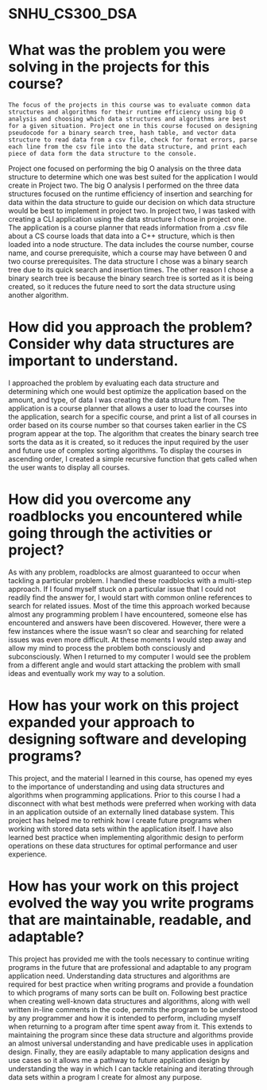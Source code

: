 # SNHU_CS300_DSA
# What was the problem you were solving in the projects for this course?
	The focus of the projects in this course was to evaluate common data structures and algorithms for their runtime efficiency using big O analysis and choosing which data structures and algorithms are best for a given situation. Project one in this course focused on designing pseudocode for a binary search tree, hash table, and vector data structure to read data from a csv file, check for format errors, parse each line from the csv file into the data structure, and print each piece of data form the data structure to the console. 
Project one focused on performing the big O analysis on the three data structure to determine which one was best suited for the application I would create in Project two. The big O analysis I performed on the three data structures focused on the runtime efficiency of insertion and searching for data within the data structure to guide our decision on which data structure would be best to implement in project two. 
  In project two, I was tasked with creating a CLI application using the data structure I chose in project one. The application is a course planner that reads information from a .csv file about a CS course loads that data into a C++ structure, which is then loaded into a node structure. The data includes the course number, course name, and course prerequisite, which a course may have between 0 and two course prerequisites. The data structure I chose was a binary search tree due to its quick search and insertion times. The other reason I chose a binary search tree is because the binary search tree is sorted as it is being created, so it reduces the future need to sort the data structure using another algorithm.
 
# How did you approach the problem? Consider why data structures are important to understand.
 I approached the problem by evaluating each data structure and determining which one would best optimize the application based on the amount, and type, of data I was creating the data structure from. The application is a course planner that allows a user to load the courses into the application, search for a specific course, and print a list of all courses in order based on its course number so that courses taken earlier in the CS program appear at the top. The algorithm that creates the binary search tree sorts the data as it is created, so it reduces the input required by the user and future use of complex sorting algorithms. To display the courses in ascending order, I created a simple recursive function that gets called when the user wants to display all courses. 
 
# How did you overcome any roadblocks you encountered while going through the activities or project?
  As with any problem, roadblocks are almost guaranteed to occur when tackling a particular problem. I handled these roadblocks with a multi-step approach. If I found myself stuck on a particular issue that I could not readily find the answer for, I would start with common online references to search for related issues. Most of the time this approach worked because almost any programming problem I have encountered, someone else has encountered and answers have been discovered. However, there were a few instances where the issue wasn’t so clear and searching for related issues was even more difficult. At these moments I would step away and allow my mind to process the problem both consciously and subconsciously. When I returned to my computer I would see the problem from a different angle and would start attacking the problem with small ideas and eventually work my way to a solution.
  
# How has your work on this project expanded your approach to designing software and developing programs?
  This project, and the material I learned in this course, has opened my eyes to the importance of understanding and using data structures and algorithms when programming applications. Prior to this course I had a disconnect with what best methods were preferred when working with data in an application outside of an externally lined database system. This project has helped me to rethink how I create future programs when working with stored data sets within the application itself. I have also learned best practice when implementing algorithmic design to perform operations on these data structures for optimal performance and user experience.
  
# How has your work on this project evolved the way you write programs that are maintainable, readable, and adaptable?
  This project has provided me with the tools necessary to continue writing programs in the future that are professional and adaptable to any program application need. Understanding data structures and algorithms are required for best practice when writing programs and provide a foundation to which programs of many sorts can be built on. Following best practice when creating well-known data structures and algorithms, along with well written in-line comments in the code, permits the program to be understood by any programmer and how it is intended to perform, including myself when returning to a program after time spent away from it. This extends to maintaining the program since these data structure and algorithms provide an almost universal understanding and have predicable uses in application design. Finally, they are easily adaptable to many application designs and use cases so it allows me a pathway to future application design by understanding the way in which I can tackle retaining and iterating through data sets within a program I create for almost any purpose. 
